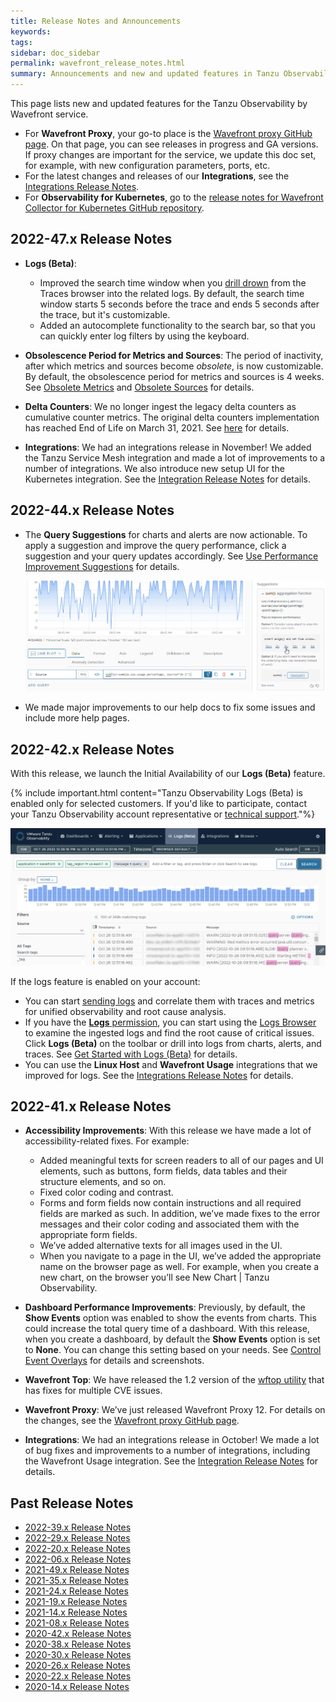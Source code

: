 ```yaml
---
title: Release Notes and Announcements
keywords:
tags:
sidebar: doc_sidebar
permalink: wavefront_release_notes.html
summary: Announcements and new and updated features in Tanzu Observability by Wavefront.
---
```


This page lists new and updated features for the Tanzu Observability by Wavefront service.

* For **Wavefront Proxy**, your go-to place is the [Wavefront proxy GitHub page](https://GitHub.com/wavefrontHQ/java/releases). On that page, you can see releases in progress and GA versions. If proxy changes are important for the service, we update this doc set, for example, with new configuration parameters, ports, etc.
* For the latest changes and releases of our **Integrations**, see the [Integrations Release Notes](integrations_new_changed.html).
* For **Observability for Kubernetes**, go to the [release notes for Wavefront Collector for Kubernetes GitHub repository](https://github.com/wavefrontHQ/wavefront-collector-for-kubernetes/releases).

## 2022-47.x Release Notes

* **Logs (Beta)**:
  - Improved the search time window when you [drill drown](logging_overview.html#traces-browser) from the Traces browser into the related logs. By default, the search time window starts 5 seconds before the trace and ends 5 seconds after the trace, but it's customizable.
  - Added an autocomplete functionality to the search bar, so that you can quickly enter log filters by using the keyboard.
  
* **Obsolescence Period for Metrics and Sources**: The period of inactivity, after which metrics and sources become *obsolete*, is now customizable. By default, the obsolescence period for metrics and sources is 4 weeks. See [Obsolete Metrics](metrics_managing.html#obsolete-metrics) and [Obsolete Sources](sources_managing.html#step-1-find-a-source) for details.

* **Delta Counters**: We no longer ingest the legacy delta counters as cumulative counter metrics. The original delta counters implementation has reached End of Life on March 31, 2021. See [here](wavefront_obsolescence_policy.html#delta-counters) for details.

* **Integrations**: We had an integrations release in November! We added the Tanzu Service Mesh integration and made a lot of improvements to a number of integrations. We also introduce new setup UI for the Kubernetes integration. See the [Integration Release Notes](integrations_new_changed.html#november-2022) for details.

## 2022-44.x Release Notes

* The **Query Suggestions** for charts and alerts are now actionable. To apply a suggestion and improve the query performance, click a suggestion and your query updates accordingly. See [Use Performance Improvement Suggestions](query_language_performance.html#use-performance-improvement-suggestions) for details.

    ![screenshot of a query and the Suggestions panel with clickable values](images/Query_suggestions_RNs.png)
* We made major improvements to our help docs to fix some issues and include more help pages.

## 2022-42.x Release Notes

With this release, we launch the Initial Availability of our **Logs (Beta)** feature.

{% include important.html content="Tanzu Observability Logs (Beta) is enabled only for selected customers. If you'd like to participate, contact your Tanzu Observability account representative or [technical support](wavefront_support_feedback.html#support)."%}

![The UI of the Logs Browser](images/logs_RNs.png)

If the logs feature is enabled on your account:
* You can start [sending logs](logging_send_logs.html) and correlate them with traces and metrics for unified observability and root cause analysis.
* If you have the [**Logs** permission](permissions_overview.html), you can start using the [Logs Browser](logging_log_browser.html) to examine the ingested logs and find the root cause of critical issues. Click **Logs (Beta)** on the toolbar or drill into logs from charts, alerts, and traces. See [Get Started with Logs (Beta)](logging_overview.html) for details.
* You can use the **Linux Host** and **Wavefront Usage** integrations that we improved for logs. See the [Integrations Release Notes](integrations_new_changed.html#october-2022) for details.

## 2022-41.x Release Notes

* **Accessibility Improvements**: With this release we have made a lot of accessibility-related fixes. For example:
  
	* Added meaningful texts for screen readers to all of our pages and UI elements, such as buttons, form fields, data tables and their structure elements, and so on.
	* Fixed color coding and contrast.
	* Forms and form fields now contain instructions and all required fields are marked as such. In addition, we’ve made fixes to the error messages and their color coding and associated them with the appropriate form fields.
	* We’ve added alternative texts for all images used in the UI.
	* When you navigate to a page in the UI, we’ve added the appropriate name on the browser page as well. For example, when you create a new chart, on the browser you’ll see New Chart &#124; Tanzu Observability.

* **Dashboard Performance Improvements**: Previously, by default, the **Show Events** option was enabled to show the events from charts. This could increase the total query time of a dashboard. With this release, when you create a dashboard, by default the **Show Events** option is set to **None**. You can change this setting based on your needs. See [Control Event Overlays](charts_events_displaying.html#control-event-overlays) for details and screenshots.

* **Wavefront Top**: We have released the 1.2 version of the [wftop utility](https://github.com/wavefrontHQ/wftop) that has fixes for multiple CVE issues.

* **Wavefront Proxy**: We’ve just released Wavefront Proxy 12. For details on the changes, see the [Wavefront proxy GitHub page](https://github.com/wavefrontHQ/wavefront-proxy/releases).

* **Integrations**: We had an integrations release in October! We made a lot of bug fixes and improvements to a number of integrations, including the Wavefront Usage integration. See the [Integration Release Notes](integrations_new_changed.html#october-2022) for details.




## Past Release Notes

- [2022-39.x Release Notes](2022-39.x_release_notes.html)
- [2022-29.x Release Notes](2022-29.x_release_notes.html)
- [2022-20.x Release Notes](2022-20.x_release_notes.html)
- [2022-06.x Release Notes](2022-06.x_release_notes.html)
- [2021-49.x Release Notes](2021.49.x_release_notes.html)
- [2021-35.x Release Notes](2021.35.x_release_notes.html)
- [2021-24.x Release Notes](2021.24.x_release_notes.html)
- [2021-19.x Release Notes](2021.19.x_release_notes.html)
- [2021-14.x Release Notes](2021.14.x_release_notes.html)
- [2021-08.x Release Notes](2021.08.x_release_notes.html)
- [2020-42.x Release Notes](2020.42.x_release_notes.html)
- [2020-38.x Release Notes](2020.38.x_release_notes.html)
- [2020-30.x Release Notes](2020.30.x_release_notes.html)
- [2020-26.x Release Notes](2020.26.x_release_notes.html)
- [2020-22.x Release Notes](2020.22.x_release_notes.html)
- [2020-14.x Release Notes](2020.14.x_release_notes.html)
